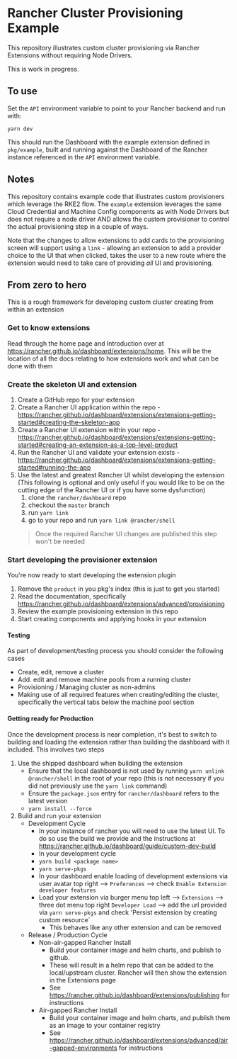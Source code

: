 # Rancher Cluster Provisioning Example

This repository illustrates custom cluster provisioning via Rancher Extensions without requiring
Node Drivers.

This is work in progress.

## To use

Set the `API` environment variable to point to your Rancher backend and run with:

```
yarn dev
```

This should run the Dashboard with the example extension defined in `pkg/example`, built and running
against the Dashboard of the Rancher instance referenced in the `API` environment variable.


## Notes

This repository contains example code that illustrates custom provisioners which leverage the RKE2 flow. The `example` extension leverages the same Cloud Credential and Machine Config components as with Node Drivers but does not require a node driver AND allows the custom provisioner to control the actual provisioning step in a couple of ways.

Note that the changes to allow extensions to add cards to the provisioning screen will support using a `link` - allowing an extension to add a provider choice to the UI that when clicked, takes the user to a new route where the extension would need to take care of providing *all* UI and provisioning.


## From zero to hero

This is a rough framework for developing custom cluster creating from within an extension

### Get to know extensions
Read through the home page and Introduction over at https://rancher.github.io/dashboard/extensions/home. This will be the location of all the docs relating to how extensions work and what can be done with them

### Create the skeleton UI and extension

1. Create a GitHub repo for your extension
1. Create a Rancher UI application within the repo - https://rancher.github.io/dashboard/extensions/extensions-getting-started#creating-the-skeleton-app
1. Create a Rancher UI extension within your repo - https://rancher.github.io/dashboard/extensions/extensions-getting-started#creating-an-extension-as-a-top-level-product
1. Run the Rancher UI and validate your extension exists - https://rancher.github.io/dashboard/extensions/extensions-getting-started#running-the-app
1. Use the latest and greatest Rancher UI whilst developing the extension (This following is optional and only useful if you would like to be on the cutting edge of the Rancher UI or if you have some dysfunction)
    1. clone the `rancher/dashboard` repo
    1. checkout the `master` branch
    1. run `yarn link`
    1. go to your repo and run `yarn link @rancher/shell`
    > Once the required Rancher UI changes are published this step won't be needed

### Start developing the provisioner extension

You're now ready to start developing the extension plugin
1. Remove the `product` in you pkg's index (this is just to get you started)
1. Read the documentation, specifically https://rancher.github.io/dashboard/extensions/advanced/provisioning
1. Review the example provisioning extension in this repo
1. Start creating components and applying hooks in your extension

#### Testing 

As part of development/testing process you should consider the following cases
- Create, edit, remove a cluster
- Add. edit and remove machine pools from a running cluster
- Provisioning / Managing cluster as non-admins
- Making use of all required features when creating/editing the cluster, specifically the vertical tabs below the machine pool section

#### Getting ready for Production

Once the development process is near completion, it's best to switch to building and loading the extension rather than building the dashboard with it included. This involves two steps
1. Use the shipped dashboard when building the extension
   - Ensure that the local dashboard is not used by running `yarn unlink @rancher/shell` in the root of your repo (this is not necessary if you did not previously use the `yarn link` command)
   - Ensure the `package.json` entry for `rancher/dashboard` refers to the latest version
   - `yarn install --force`
2. Build and run your extension
    - Development Cycle
      - In your instance of rancher you will need to use the latest UI. To do so use the build we provide and the instructions at https://rancher.github.io/dashboard/guide/custom-dev-build
      - In your development cycle
      - `yarn build <package name>`
      - `yarn serve-pkgs`
      - In your dashboard enable loading of development extensions via user avatar top right --> `Preferences` --> check `Enable Extension developer features`
      - Load your extension via burger menu top left --> `Extensions` --> three dot menu top right `Developer Load` --> add the url provided via `yarn serve-pkgs` and check 'Persist extension by creating custom resource`
        - This behaves like any other extension and can be removed
   - Release / Production Cycle
      - Non-air-gapped Rancher Install
         - Build your container image and helm charts, and publish to github. 
         - These will result in a helm repo that can be added to the local/upstream cluster. Rancher will then show the extension in the Extensions page
         - See https://rancher.github.io/dashboard/extensions/publishing for instructions
      - Air-gapped Rancher Install
         - Build your container image and helm charts, and publish them as an image to your container registry
         - See https://rancher.github.io/dashboard/extensions/advanced/air-gapped-environments for instructions
      
